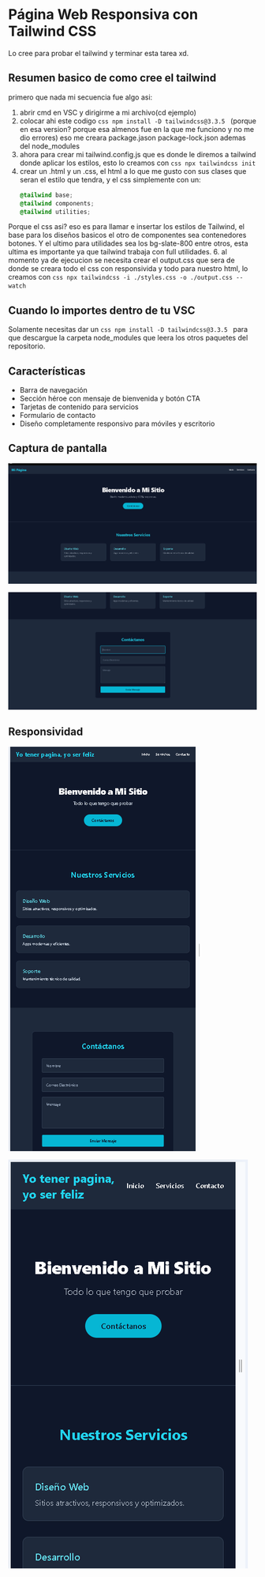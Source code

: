 # Página Web Responsiva con Tailwind CSS

Lo cree para probar el tailwind y terminar esta tarea xd.

## Resumen basico de como cree el tailwind

primero que nada mi secuencia fue algo asi:
1. abrir cmd en VSC y dirigirme a mi archivo(cd ejemplo)
2. colocar ahi este codigo ```css npm install -D tailwindcss@3.3.5 ``` (porque en esa version? porque esa almenos fue en la que me funciono y no me dio errores) eso me creara package.jason package-lock.json ademas del node_modules
3. ahora para crear mi tailwind.config.js que es donde le diremos a tailwind donde aplicar los estilos, esto lo creamos con ```css npx tailwindcss init ```
4. crear un .html y un .css, el html a lo que me gusto con sus clases que seran el estilo que tendra, y el css simplemente con un:
   ```css
   @tailwind base;
   @tailwind components;
   @tailwind utilities;
   ```
  Porque el css asi? eso es para llamar e insertar los estilos de Tailwind, el base para los diseños basicos el otro de componentes sea contenedores botones.  Y el ultimo para utilidades sea los bg-slate-800 entre otros, esta ultima es importante
  ya que tailwind trabaja con full utilidades.
6. al momento ya de ejecucion se necesita crear el output.css que sera de donde se creara todo el css con responsivida y todo para nuestro html, lo creamos con ```css npx tailwindcss -i ./styles.css -o ./output.css --watch ```

## Cuando lo importes dentro de tu VSC

Solamente necesitas dar un ```css npm install -D tailwindcss@3.3.5 ``` para que descargue la carpeta node_modules que leera los otros paquetes del repositorio.

## Características

- Barra de navegación
- Sección héroe con mensaje de bienvenida y botón CTA
- Tarjetas de contenido para servicios
- Formulario de contacto
- Diseño completamente responsivo para móviles y escritorio

## Captura de pantalla

![alt text](image.png)

![alt text](image-1.png)

## Responsividad

![alt text](image-2.png)

![alt text](image-3.png)


